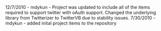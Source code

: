 12/7/2010 - mdykun - Project was updated to include all of the items required to support twitter with oAuth support. Changed the underlying library from Twitterizer to TwitterVB due to stability issues.
7/30/2010 - mdykun - added inital project items to the repository